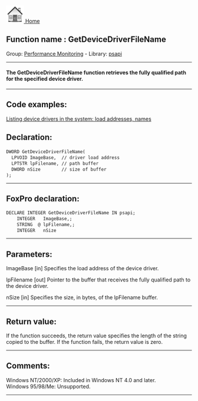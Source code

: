 [<img src="../../images/home.png"> Home ](https://github.com/VFPX/Win32API)  

## Function name : GetDeviceDriverFileName
Group: [Performance Monitoring](../../functions_group.md#Performance_Monitoring)  -  Library: [psapi](../../Libraries.md#psapi)  
***  


#### The GetDeviceDriverFileName function retrieves the fully qualified path for the specified device driver.
***  


## Code examples:
[Listing device drivers in the system: load addresses, names](../../samples/sample_174.md)  

## Declaration:
```foxpro  
DWORD GetDeviceDriverFileName(
  LPVOID ImageBase,  // driver load address
  LPTSTR lpFilename, // path buffer
  DWORD nSize        // size of buffer
);  
```  
***  


## FoxPro declaration:
```foxpro  
DECLARE INTEGER GetDeviceDriverFileName IN psapi;
	INTEGER   ImageBase,;
	STRING  @ lpFilename,;
	INTEGER   nSize  
```  
***  


## Parameters:
ImageBase 
[in] Specifies the load address of the device driver. 

lpFilename 
[out] Pointer to the buffer that receives the fully qualified path to the device driver. 

nSize 
[in] Specifies the size, in bytes, of the lpFilename buffer.   
***  


## Return value:
If the function succeeds, the return value specifies the length of the string copied to the buffer. If the function fails, the return value is zero.  
***  


## Comments:
Windows NT/2000/XP: Included in Windows NT 4.0 and later.  
Windows 95/98/Me: Unsupported.  
  
***  

